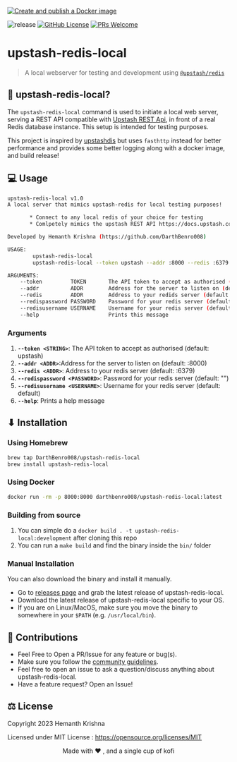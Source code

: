 
[![Create and publish a Docker image](https://github.com/MusifyApp/upstash-redis-local/actions/workflows/publish.yml/badge.svg)](https://github.com/MusifyApp/upstash-redis-local/actions/workflows/publish.yml)

![release](https://img.shields.io/github/v/release/DarthBenro008/upstash-redis-local)
[![GitHub License](https://img.shields.io/github/license/DarthBenro008/upstash-redis-local)](https://github.com/DarthBenro008/upstash-redis-local/blob/master/LICENSE)
[![PRs Welcome](https://img.shields.io/badge/PRs-welcome-brightgreen.svg)](https://github.com/DarthBenro008/upstash-redis-local/issues/new/choose)

# upstash-redis-local

> A local webserver for testing and development using [`@upstash/redis`](https://github.com/upstash/upstash-redis)

## 🤔 upstash-redis-local?

The `upstash-redis-local` command is used to initiate a local web server, serving a REST API compatible with [Upstash REST Api](https://docs.upstash.com/redis/features/restapi), in front of a real Redis database instance. This setup is intended for testing purposes.

This project is inspired by [upstashdis](https://github.com/mna/upstashdis) but uses `fasthttp` instead for better performance and provides some better logging along with a docker image, and build release!

## 💻 Usage

```bash
upstash-redis-local v1.0
A local server that mimics upstash-redis for local testing purposes!

       * Connect to any local redis of your choice for testing
       * Comlpetely mimics the upstash REST API https://docs.upstash.com/redis/features/restapi

Developed by Hemanth Krishna (https://github.com/DarthBenro008)

USAGE:
        upstash-redis-local
        upstash-redis-local --token upstash --addr :8000 --redis :6379

ARGUMENTS:
	--token			TOKEN		The API token to accept as authorised (default: upstash)
	--addr			ADDR		Address for the server to listen on (default: :8000)
	--redis			ADDR		Address to your redids server (default: :6379)
	--redispassword PASSWORD	Password for your redis server (default: "")
	--redisusername USERNAME	Username for your redis server (default: "default")
	--help						Prints this message

```

### Arguments

1. **`--token <STRING>`**: The API token to accept as authorised (default: upstash)
2. **`--addr <ADDR>`**:Address for the server to listen on (default: :8000)
3. **`--redis <ADDR>`**: Address to your redis server (default: :6379)
4. **`--redispassword <PASSWORD>`**: Password for your redis server (default: "")
5. **`--redisusername <USERNAME>`**: Username for your redis server (default: default)
6. **`--help`**: Prints a help message


## ⬇ Installation

### Using Homebrew

```bash
brew tap DarthBenro008/upstash-redis-local
brew install upstash-redis-local
```

### Using Docker

```bash
docker run -rm -p 8000:8000 darthbenro008/upstash-redis-local:latest
```


### Building from source

1. You can simple do a `docker build . -t upstash-redis-local:development` after cloning this repo
2. You can run a `make build` and find the binary inside the `bin/` folder


### Manual Installation

You can also download the binary and install it manually.

- Go to [releases page](https://github.com/DarthBenro008/upstash-redis-local/releases) and grab the latest release of upstash-redis-local.
- Download the latest release of upstash-redis-local specific to your OS.
- If you are on Linux/MacOS, make sure you move the binary to somewhere in your `$PATH` (e.g. `/usr/local/bin`).


## 🤝 Contributions

- Feel Free to Open a PR/Issue for any feature or bug(s).
- Make sure you follow the [community guidelines](https://docs.github.com/en/github/site-policy/github-community-guidelines).
- Feel free to open an issue to ask a question/discuss anything about upstash-redis-local.
- Have a feature request? Open an Issue!


## ⚖ License

Copyright 2023 Hemanth Krishna

Licensed under MIT License : https://opensource.org/licenses/MIT

<p align="center">Made with ❤ , and a single cup of kofi</p>
